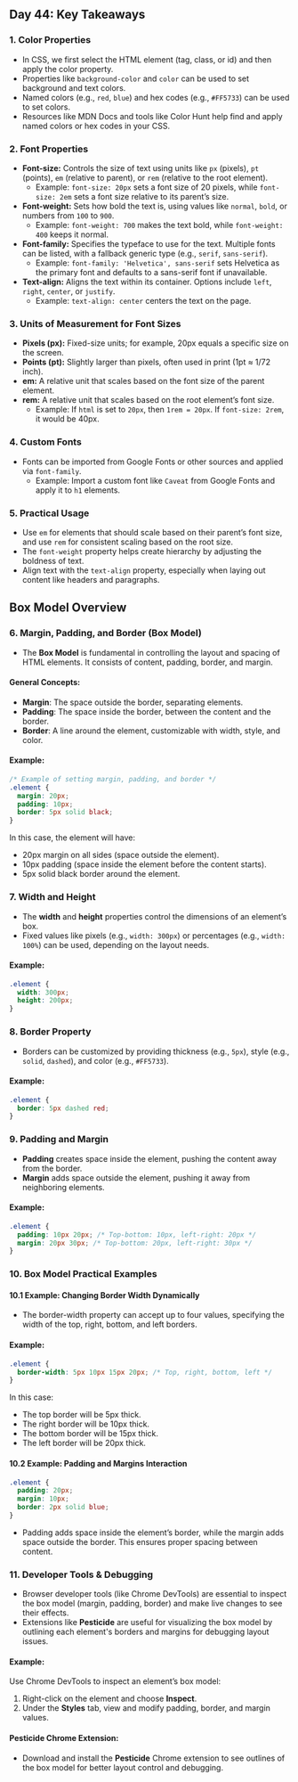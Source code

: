 ## Day 44: Key Takeaways

### 1. **Color Properties**

- In CSS, we first select the HTML element (tag, class, or id) and then apply the color property.
- Properties like `background-color` and `color` can be used to set background and text colors.
- Named colors (e.g., `red`, `blue`) and hex codes (e.g., `#FF5733`) can be used to set colors.
- Resources like MDN Docs and tools like Color Hunt help find and apply named colors or hex codes in your CSS.

### 2. **Font Properties**

- **Font-size:** Controls the size of text using units like `px` (pixels), `pt` (points), `em` (relative to parent), or `rem` (relative to the root element).
  - Example: `font-size: 20px` sets a font size of 20 pixels, while `font-size: 2em` sets a font size relative to its parent’s size.
- **Font-weight:** Sets how bold the text is, using values like `normal`, `bold`, or numbers from `100` to `900`.
  - Example: `font-weight: 700` makes the text bold, while `font-weight: 400` keeps it normal.
- **Font-family:** Specifies the typeface to use for the text. Multiple fonts can be listed, with a fallback generic type (e.g., `serif`, `sans-serif`).
  - Example: `font-family: 'Helvetica', sans-serif` sets Helvetica as the primary font and defaults to a sans-serif font if unavailable.
- **Text-align:** Aligns the text within its container. Options include `left`, `right`, `center`, or `justify`.
  - Example: `text-align: center` centers the text on the page.

### 3. **Units of Measurement for Font Sizes**

- **Pixels (px):** Fixed-size units; for example, 20px equals a specific size on the screen.
- **Points (pt):** Slightly larger than pixels, often used in print (1pt ≈ 1/72 inch).
- **em:** A relative unit that scales based on the font size of the parent element.
- **rem:** A relative unit that scales based on the root element’s font size.
  - Example: If `html` is set to `20px`, then `1rem = 20px`. If `font-size: 2rem`, it would be 40px.

### 4. **Custom Fonts**

- Fonts can be imported from Google Fonts or other sources and applied via `font-family`.
  - Example: Import a custom font like `Caveat` from Google Fonts and apply it to `h1` elements.

### 5. **Practical Usage**

- Use `em` for elements that should scale based on their parent’s font size, and use `rem` for consistent scaling based on the root size.
- The `font-weight` property helps create hierarchy by adjusting the boldness of text.
- Align text with the `text-align` property, especially when laying out content like headers and paragraphs.

## **Box Model Overview**

### 6. **Margin, Padding, and Border (Box Model)**

- The **Box Model** is fundamental in controlling the layout and spacing of HTML elements. It consists of content, padding, border, and margin.

#### General Concepts:

- **Margin**: The space outside the border, separating elements.
- **Padding**: The space inside the border, between the content and the border.
- **Border**: A line around the element, customizable with width, style, and color.

#### Example:

```css
/* Example of setting margin, padding, and border */
.element {
  margin: 20px;
  padding: 10px;
  border: 5px solid black;
}
```

In this case, the element will have:

- 20px margin on all sides (space outside the element).
- 10px padding (space inside the element before the content starts).
- 5px solid black border around the element.

### 7. **Width and Height**

- The **width** and **height** properties control the dimensions of an element’s box.
- Fixed values like pixels (e.g., `width: 300px`) or percentages (e.g., `width: 100%`) can be used, depending on the layout needs.

#### Example:

```css
.element {
  width: 300px;
  height: 200px;
}
```

### 8. **Border Property**

- Borders can be customized by providing thickness (e.g., `5px`), style (e.g., `solid`, `dashed`), and color (e.g., `#FF5733`).

#### Example:

```css
.element {
  border: 5px dashed red;
}
```

### 9. **Padding and Margin**

- **Padding** creates space inside the element, pushing the content away from the border.
- **Margin** adds space outside the element, pushing it away from neighboring elements.

#### Example:

```css
.element {
  padding: 10px 20px; /* Top-bottom: 10px, left-right: 20px */
  margin: 20px 30px; /* Top-bottom: 20px, left-right: 30px */
}
```

### 10. **Box Model Practical Examples**

#### 10.1 Example: Changing Border Width Dynamically

- The border-width property can accept up to four values, specifying the width of the top, right, bottom, and left borders.

#### Example:

```css
.element {
  border-width: 5px 10px 15px 20px; /* Top, right, bottom, left */
}
```

In this case:

- The top border will be 5px thick.
- The right border will be 10px thick.
- The bottom border will be 15px thick.
- The left border will be 20px thick.

#### 10.2 Example: Padding and Margins Interaction

```css
.element {
  padding: 20px;
  margin: 10px;
  border: 2px solid blue;
}
```

- Padding adds space inside the element’s border, while the margin adds space outside the border. This ensures proper spacing between content.

### 11. **Developer Tools & Debugging**

- Browser developer tools (like Chrome DevTools) are essential to inspect the box model (margin, padding, border) and make live changes to see their effects.
- Extensions like **Pesticide** are useful for visualizing the box model by outlining each element's borders and margins for debugging layout issues.

#### Example:

Use Chrome DevTools to inspect an element’s box model:

1. Right-click on the element and choose **Inspect**.
2. Under the **Styles** tab, view and modify padding, border, and margin values.

#### Pesticide Chrome Extension:

- Download and install the **Pesticide** Chrome extension to see outlines of the box model for better layout control and debugging.
